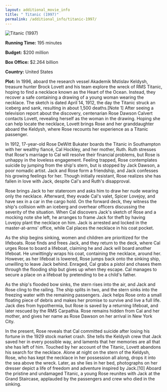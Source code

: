 ```yaml
---
layout: additional_movie_info
title: " Titanic (1997)"
permalink: /additional_info/titanic-1997/
---
```


![ Titanic (1997)](https://upload.wikimedia.org/wikipedia/en/1/18/Titanic_%281997_film%29_poster.png)

**Running Time:** 195 minutes

**Budget:** $200 million

**Box Office:** $2.264 billion

**Country:** United States

**Plot:** In 1996, aboard the research vessel Akademik Mstislav Keldysh, treasure hunter Brock Lovett and his team explore the wreck of RMS Titanic, hoping to find a necklace known as the Heart of the Ocean. Instead, they recover a safe containing a drawing of a young woman wearing the necklace. The sketch is dated April 14, 1912, the day the Titanic struck an iceberg and sank, resulting in about 1,500 deaths.[Note 1] After seeing a television report about the discovery, centenarian Rose Dawson Calvert contacts Lovett, revealing herself as the woman in the drawing. Hoping she can help locate the necklace, Lovett brings Rose and her granddaughter aboard the Keldysh, where Rose recounts her experience as a Titanic passenger.

In 1912, 17-year-old Rose DeWitt Bukater boards the Titanic in  Southampton with her wealthy fiancé, Cal Hockley, and her mother, Ruth. Ruth stresses that Rose's marriage to Cal will resolve their financial problems, but Rose is unhappy in the loveless engagement. Feeling trapped, Rose contemplates suicide by jumping from the ship's stern, but is stopped by Jack Dawson, a poor nomadic artist. Jack and Rose form a friendship, and Jack confesses his growing feelings for her. Though initially resistant, Rose realizes she has fallen in love with Jack, despite Cal's and Ruth's disapproval.

Rose brings Jack to her stateroom and asks him to draw her nude wearing only the necklace. Afterward, they evade Cal's valet, Spicer Lovejoy, and have sex in a car in the cargo hold. On the forward deck, they witness the ship's collision with an iceberg and overhear officers discussing the severity of the situation. When Cal discovers Jack's sketch of Rose and a mocking note she left, he arranges to frame Jack for theft by having Lovejoy plant the necklace on him. Jack is arrested and locked in the master-at-arms' office, while Cal places the necklace in his coat pocket.

As the ship begins sinking, women and children are prioritized for the lifeboats. Rose finds and frees Jack, and they return to the deck, where Cal urges Rose to board a lifeboat, claiming he and Jack will board another lifeboat. He unwittingly wraps his coat, containing the necklace, around her. However, as her lifeboat is lowered, Rose jumps back onto the sinking ship, unwilling to leave Jack behind. Enraged, Cal grabs a pistol and chases them through the flooding ship but gives up when they escape. Cal manages to secure a place on a lifeboat by pretending to be a child's father.

As the ship's flooded bow sinks, the stern rises into the air, and Jack and Rose cling to the railing. The ship splits in two, and the stern sinks into the freezing water with the remaining passengers. Jack helps Rose onto a small floating piece of debris and makes her promise to survive and live a full life. Jack dies from hypothermia, but Rose is saved by a returning lifeboat, and later rescued by the RMS Carpathia. Rose remains hidden from Cal and her mother, and gives her name as Rose Dawson on her arrival in New York City.

In the present, Rose reveals that Cal committed suicide after losing his fortune in the 1929 stock market crash. She tells the Keldysh crew that Jack saved her in every possible way, and laments that her memories are all that she has left of him. Touched by her account of the Titanic, Lovett abandons his search for the necklace. Alone at night on the stern of the Keldysh, Rose, who has kept the necklace in her possession all along, drops it into the sea above the wreck. Later, as she lies in her bed, photographs on her dresser depict a life of freedom and adventure inspired by Jack.[10] Aboard the pristine and undamaged Titanic, a young Rose reunites with Jack at the Grand Staircase, applauded by the passengers and crew who died in the sinking.